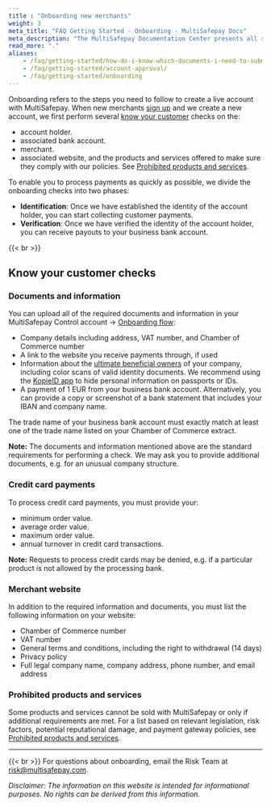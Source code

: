 ```yaml
---
title : "Onboarding new merchants"
weight: 3
meta_title: "FAQ Getting Started - Onboarding - MultiSafepay Docs"
meta_description: "The MultiSafepay Documentation Center presents all relevant information about our Plugins and API. You can also find support pages for payment methods, tools and general questions as well as the contact details of our Support and Integration Teams."
read_more: "."
aliases:
    - /faq/getting-started/how-do-i-know-which-documents-i-need-to-submit-and-which-data-to-post-on-my-website/
    - /faq/getting-started/account-approval/
    - /faq/getting-started/onboarding
---
```

Onboarding refers to the steps you need to follow to create a live account with MultiSafepay. When new merchants [sign up](https://merchant.multisafepay.com/signup) and we create a new account, we first perform several [know your customer](https://en.wikipedia.org/wiki/Know_your_customer) checks on the:
* account holder.
* associated bank account.
* merchant.
* associated website, and the products and services offered to make sure they comply with our policies. See [Prohibited products and services](https://docs.multisafepay.com/faq/getting-started/prohibited-products-and-services/).

To enable you to process payments as quickly as possible, we divide the onboarding checks into two phases:

* **Identification**: Once we have established the identity of the account holder, you can start collecting customer payments.
* **Verification**: Once we have verified the identity of the account holder, you can receive payouts to your business bank account.

{{< br >}}
## Know your customer checks

### Documents and information

You can upload all of the required documents and information in your MultiSafepay Control account → [Onboarding flow](https://merchant.multisafepay.com/onboarding):

* Company details including address, VAT number, and Chamber of Commerce number
* A link to the website you receive payments through, if used 
* Information about the [ultimate beneficial owners](https://docs.multisafepay.com/faq/getting-started/ultimate-beneficial-owner-form/) of your company, including color scans of valid identity documents. We recommend using the [KopieID app](https://www.rijksoverheid.nl/onderwerpen/identiteitsfraude/vraag-en-antwoord/veilige-kopie-identiteitsbewijs) to hide personal information on passports or IDs.
* A payment of 1 EUR from your business bank account. Alternatively, you can provide a copy or screenshot of a bank statement that includes your IBAN and company name.

The trade name of your business bank account must exactly match at least one of the trade name listed on your Chamber of Commerce extract.

**Note:** The documents and information mentioned above are the standard requirements for performing a check. We may ask you to provide additional documents, e.g. for an unusual company structure.

### Credit card payments
To process credit card payments, you must provide your:

* minimum order value.
* average order value.
* maximum order value.
* annual turnover in credit card transactions.

**Note:** Requests to process credit cards may be denied, e.g. if a particular product is not allowed by the processing bank.

### Merchant website

In addition to the required information and documents, you must list the following information on your website:

* Chamber of Commerce number
* VAT number
* General terms and conditions, including the right to withdrawal (14 days)
* Privacy policy
* Full legal company name, company address, phone number, and email address

### Prohibited products and services

Some products and services cannot be sold with MultiSafepay or only if additional requirements are met. For a list based on relevant legislation, risk factors, potential reputational damage, and payment gateway policies, see [Prohibited products and services](/faq/getting-started/prohibited-products-or-services/).

---
{{< br >}}
For questions about onboarding, email the Risk Team at <risk@multisafepay.com>.

_Disclaimer: The information on this website is intended for informational purposes. No rights can be derived from this information._
